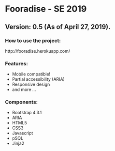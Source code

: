 # Fooradise - SE 2019
<h2> Version: 0.5 (As of April 27, 2019).</h2>

<h3> How to use the project: </h3>
http://fooradise.herokuapp.com/
<h3> Features: </h3>
<ul>
  <li> Mobile compatible! </li>
  <li> Partial accessibility (ARIA) </li>
  <li> Responsive design </li>
  <li> and more ... </li>
</ul>
<h3> Components: </h3>
<ul>
  <li> Bootstrap 4.3.1 </li>
  <li> ARIA </li>
  <li> HTML5 </li>
  <li> CSS3 </li>
  <li> Javascript </li>
  <li> pSQL </li>
  <li> Jinja2 </li>
</ul>

